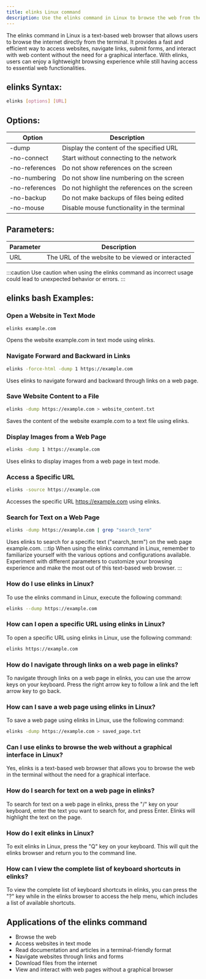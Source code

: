 ```yaml
---
title: elinks Linux command
description: Use the elinks command in Linux to browse the web from the terminal. Access websites, navigate links, submit forms, and more efficiently.
---
```


The elinks command in Linux is a text-based web browser that allows users to browse the internet directly from the terminal. It provides a fast and efficient way to access websites, navigate links, submit forms, and interact with web content without the need for a graphical interface. With elinks, users can enjoy a lightweight browsing experience while still having access to essential web functionalities.

## elinks Syntax:
```bash
elinks [options] [URL]
```
## Options:
| Option               | Description                                         |
|----------------------|-----------------------------------------------------|
| -dump                | Display the content of the specified URL            |
| -no-connect          | Start without connecting to the network             |
| -no-references       | Do not show references on the screen                |
| -no-numbering        | Do not show line numbering on the screen            |
| -no-references       | Do not highlight the references on the screen       |
| -no-backup           | Do not make backups of files being edited           |
| -no-mouse            | Disable mouse functionality in the terminal         |

## Parameters:
| Parameter  | Description                                      |
|------------|--------------------------------------------------|
| URL        | The URL of the website to be viewed or interacted | 

:::caution
Use caution when using the elinks command as incorrect usage could lead to unexpected behavior or errors.
:::
## elinks bash Examples:
### Open a Website in Text Mode
```bash
elinks example.com
```
Opens the website example.com in text mode using elinks.

### Navigate Forward and Backward in Links
```bash
elinks -force-html -dump 1 https://example.com
```
Uses elinks to navigate forward and backward through links on a web page.

### Save Website Content to a File
```bash
elinks -dump https://example.com > website_content.txt
```
Saves the content of the website example.com to a text file using elinks.

### Display Images from a Web Page
```bash
elinks -dump 1 https://example.com
```
Uses elinks to display images from a web page in text mode.

### Access a Specific URL
```bash
elinks -source https://example.com
```
Accesses the specific URL https://example.com using elinks.

### Search for Text on a Web Page
```bash
elinks -dump https://example.com | grep "search_term"
```
Uses elinks to search for a specific text ("search_term") on the web page example.com.
:::tip
When using the elinks command in Linux, remember to familiarize yourself with the various options and configurations available. Experiment with different parameters to customize your browsing experience and make the most out of this text-based web browser.
:::

### How do I use elinks in Linux?
To use the elinks command in Linux, execute the following command:
```bash
elinks --dump https://example.com
```

### How can I open a specific URL using elinks in Linux?
To open a specific URL using elinks in Linux, use the following command:
```bash
elinks https://example.com
```

### How do I navigate through links on a web page in elinks?
To navigate through links on a web page in elinks, you can use the arrow keys on your keyboard. Press the right arrow key to follow a link and the left arrow key to go back.

### How can I save a web page using elinks in Linux?
To save a web page using elinks in Linux, use the following command:
```bash
elinks -dump https://example.com > saved_page.txt
```

### Can I use elinks to browse the web without a graphical interface in Linux?
Yes, elinks is a text-based web browser that allows you to browse the web in the terminal without the need for a graphical interface.

### How do I search for text on a web page in elinks?
To search for text on a web page in elinks, press the "/" key on your keyboard, enter the text you want to search for, and press Enter. Elinks will highlight the text on the page.

### How do I exit elinks in Linux?
To exit elinks in Linux, press the "Q" key on your keyboard. This will quit the elinks browser and return you to the command line.

### How can I view the complete list of keyboard shortcuts in elinks?
To view the complete list of keyboard shortcuts in elinks, you can press the "?" key while in the elinks browser to access the help menu, which includes a list of available shortcuts.
## Applications of the elinks command

- Browse the web
- Access websites in text mode
- Read documentation and articles in a terminal-friendly format
- Navigate websites through links and forms
- Download files from the internet
- View and interact with web pages without a graphical browser
